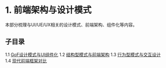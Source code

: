 # 1. 前端架构与设计模式

本部分梳理与UI/UE/UX相关的设计模式、前端架构、组件化等内容。

## 子目录

1.1 [GoF设计模式与UI组件化](./1.1%20GoF设计模式与UI组件化.md)
1.2 [结构型模式与前端架构](./1.2%20结构型模式与前端架构.md)
1.3 [行为型模式与交互设计](./1.3%20行为型模式与交互设计.md)
1.4 [现代前端框架对比](./1.4%20现代前端框架对比.md) 